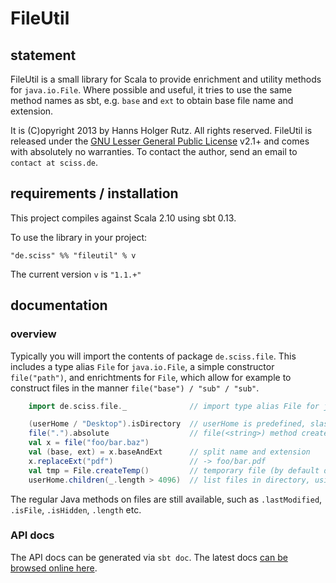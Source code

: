 # FileUtil

## statement

FileUtil is a small library for Scala to provide enrichment and utility methods for `java.io.File`. Where possible and useful, it tries to use the same method names as sbt, e.g. `base` and `ext` to obtain base file name and extension.

It is (C)opyright 2013 by Hanns Holger Rutz. All rights reserved. FileUtil is released under the [GNU Lesser General Public License](https://raw.github.com/Sciss/FileUtil/master/LICENSE) v2.1+ and comes with absolutely no warranties. To contact the author, send an email to `contact at sciss.de`.

## requirements / installation

This project compiles against Scala 2.10 using sbt 0.13.

To use the library in your project:

    "de.sciss" %% "fileutil" % v

The current version `v` is `"1.1.+"`

## documentation

### overview

Typically you will import the contents of package `de.sciss.file`. This includes a type alias `File` for `java.io.File`, a simple constructor `file("path")`, and enrichtments for `File`, which allow for example to construct files in the manner `file("base") / "sub" / "sub"`.

```scala
    import de.sciss.file._              // import type alias File for java.io.File, and enrichments

    (userHome / "Desktop").isDirectory  // userHome is predefined, slash operator creates sub-files
    file(".").absolute                  // file(<string>) method creates file
    val x = file("foo/bar.baz")
    val (base, ext) = x.baseAndExt      // split name and extension
    x.replaceExt("pdf")                 // -> foo/bar.pdf
    val tmp = File.createTemp()         // temporary file (by default deleted upon exit)
    userHome.children(_.length > 4096)  // list files in directory, using filter predicate
```

The regular Java methods on files are still available, such as `.lastModified`, `.isFile`, `.isHidden`, `.length` etc.

### API docs

The API docs can be generated via `sbt doc`. The latest docs [can be browsed online here](http://sciss.github.io/FileUtil/latest/api/).
